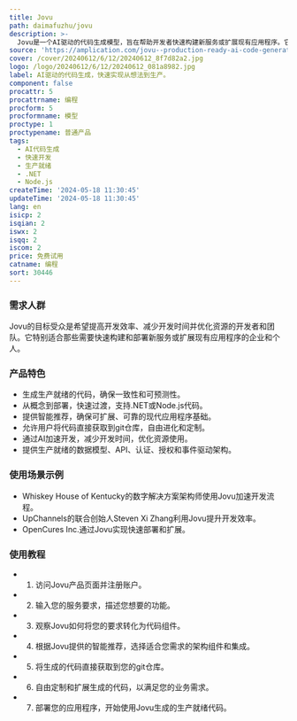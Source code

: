 ```yaml
---
title: Jovu
path: daimafuzhu/jovu
description: >-
  Jovu是一个AI驱动的代码生成模型，旨在帮助开发者快速构建新服务或扩展现有应用程序。它通过AI技术生成生产就绪的代码，确保一致性、可预测性，并遵循最高标准。Jovu能够加速开发过程，从概念到部署只需几分钟，提供完全可操作的、健壮的后端服务，准备立即上线。它还通过简化开发工作流程、减少时间、优化资源来提高效率和速度。
source: 'https://amplication.com/jovu--production-ready-ai-code-generation'
cover: /cover/20240612/6/12/20240612_8f7d82a2.jpg
logo: /logo/20240612/6/12/20240612_081a8982.jpg
label: AI驱动的代码生成，快速实现从想法到生产。
component: false
procattr: 5
procattrname: 编程
procform: 5
procformname: 模型
proctype: 1
proctypename: 普通产品
tags:
  - AI代码生成
  - 快速开发
  - 生产就绪
  - .NET
  - Node.js
createTime: '2024-05-18 11:30:45'
updateTime: '2024-05-18 11:30:45'
lang: en
isicp: 2
isqian: 2
iswx: 2
isqq: 2
iscom: 2
price: 免费试用
catname: 编程
sort: 30446
---
```




### 需求人群
Jovu的目标受众是希望提高开发效率、减少开发时间并优化资源的开发者和团队。它特别适合那些需要快速构建和部署新服务或扩展现有应用程序的企业和个人。

### 产品特色
- 生成生产就绪的代码，确保一致性和可预测性。
- 从概念到部署，快速过渡，支持.NET或Node.js代码。
- 提供智能推荐，确保可扩展、可靠的现代应用程序基础。
- 允许用户将代码直接获取到git仓库，自由进化和定制。
- 通过AI加速开发，减少开发时间，优化资源使用。
- 提供生产就绪的数据模型、API、认证、授权和事件驱动架构。

### 使用场景示例
- Whiskey House of Kentucky的数字解决方案架构师使用Jovu加速开发流程。
- UpChannels的联合创始人Steven Xi Zhang利用Jovu提升开发效率。
- OpenCures Inc.通过Jovu实现快速部署和扩展。

### 使用教程
- 1. 访问Jovu产品页面并注册账户。
- 2. 输入您的服务要求，描述您想要的功能。
- 3. 观察Jovu如何将您的要求转化为代码组件。
- 4. 根据Jovu提供的智能推荐，选择适合您需求的架构组件和集成。
- 5. 将生成的代码直接获取到您的git仓库。
- 6. 自由定制和扩展生成的代码，以满足您的业务需求。
- 7. 部署您的应用程序，开始使用Jovu生成的生产就绪代码。

  
